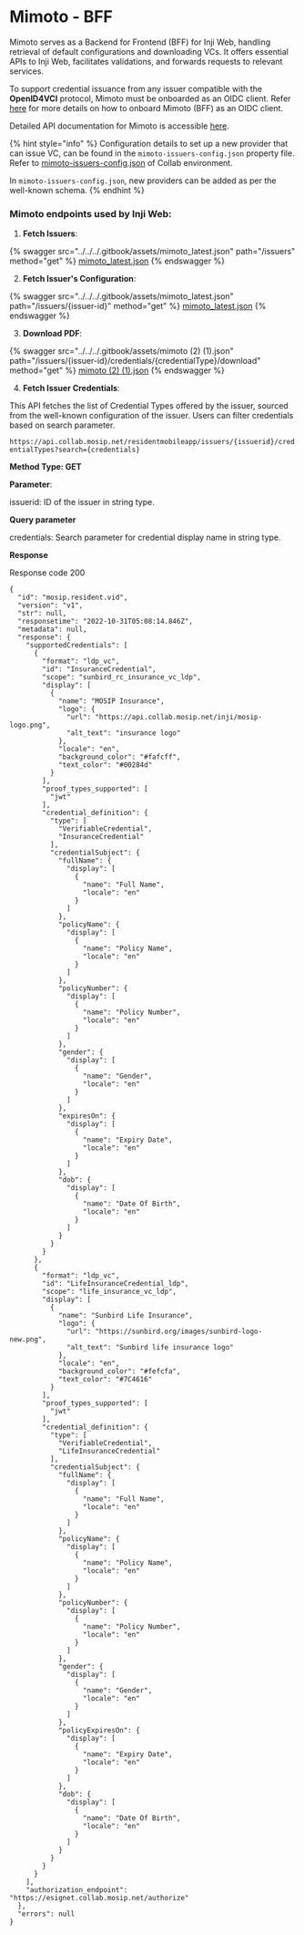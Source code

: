 # Mimoto - BFF

Mimoto serves as a Backend for Frontend (BFF) for Inji Web, handling retrieval of default configurations and downloading VCs. It offers essential APIs to Inji Web, facilitates validations, and forwards requests to relevant services.

To support credential issuance from any issuer compatible with the **OpenID4VCI** protocol, Mimoto must be onboarded as an OIDC client. Refer [here](https://docs.mosip.io/inji/inji-mobile-wallet/customization-overview/credential\_providers#onboarding-mimoto-as-oidc-client-for-new-issuer) for more details on how to onboard Mimoto (BFF) as an OIDC client.

Detailed API documentation for Mimoto is accessible [here](https://mosip.stoplight.io/docs/mimoto).

{% hint style="info" %}
Configuration details to set up a new provider that can issue VC, can be found in the `mimoto-issuers-config.json` property file. Refer to [mimoto-issuers-config.json](https://github.com/mosip/mosip-config/blob/collab-old/mimoto-issuers-config.json) of Collab environment.

In `mimoto-issuers-config.json`, new providers can be added as per the well-known schema.
{% endhint %}

### Mimoto endpoints used by Inji Web:

1. **Fetch Issuers**:

{% swagger src="../../../.gitbook/assets/mimoto_latest.json" path="/issuers" method="get" %}
[mimoto_latest.json](../../../.gitbook/assets/mimoto_latest.json)
{% endswagger %}

2. **Fetch Issuer's Configuration**:

{% swagger src="../../../.gitbook/assets/mimoto_latest.json" path="/issuers/{issuer-id}" method="get" %}
[mimoto_latest.json](../../../.gitbook/assets/mimoto_latest.json)
{% endswagger %}

3. **Download PDF**: 

{% swagger src="../../../.gitbook/assets/mimoto (2) (1).json" path="/issuers/{issuer-id}/credentials/{credentialType}/download" method="get" %}
[mimoto (2) (1).json](<../../../.gitbook/assets/mimoto (2) (1).json>)
{% endswagger %}

4. **Fetch Issuer Credentials**:

This API fetches the list of Credential Types offered by the issuer, sourced from the well-known configuration of the issuer. Users can filter credentials based on search parameter.

`https://api.collab.mosip.net/residentmobileapp/issuers/{issuerid}/credentialTypes?search={credentials}`

**Method Type: GET**

**Parameter**: 

issuerid: ID of the issuer in string type.

**Query parameter**

credentials: Search parameter for credential display name in string type.

**Response**

Response code 200
```
{
  "id": "mosip.resident.vid",
  "version": "v1",
  "str": null,
  "responsetime": "2022-10-31T05:08:14.846Z",
  "metadata": null,
  "response": {
    "supportedCredentials": [
      {
        "format": "ldp_vc",
        "id": "InsuranceCredential",
        "scope": "sunbird_rc_insurance_vc_ldp",
        "display": [
          {
            "name": "MOSIP Insurance",
            "logo": {
              "url": "https://api.collab.mosip.net/inji/mosip-logo.png",
              "alt_text": "insurance logo"
            },
            "locale": "en",
            "background_color": "#fafcff",
            "text_color": "#00284d"
          }
        ],
        "proof_types_supported": [
          "jwt"
        ],
        "credential_definition": {
          "type": [
            "VerifiableCredential",
            "InsuranceCredential"
          ],
          "credentialSubject": {
            "fullName": {
              "display": [
                {
                  "name": "Full Name",
                  "locale": "en"
                }
              ]
            },
            "policyName": {
              "display": [
                {
                  "name": "Policy Name",
                  "locale": "en"
                }
              ]
            },
            "policyNumber": {
              "display": [
                {
                  "name": "Policy Number",
                  "locale": "en"
                }
              ]
            },
            "gender": {
              "display": [
                {
                  "name": "Gender",
                  "locale": "en"
                }
              ]
            },
            "expiresOn": {
              "display": [
                {
                  "name": "Expiry Date",
                  "locale": "en"
                }
              ]
            },
            "dob": {
              "display": [
                {
                  "name": "Date Of Birth",
                  "locale": "en"
                }
              ]
            }
          }
        }
      },
      {
        "format": "ldp_vc",
        "id": "LifeInsuranceCredential_ldp",
        "scope": "life_insurance_vc_ldp",
        "display": [
          {
            "name": "Sunbird Life Insurance",
            "logo": {
              "url": "https://sunbird.org/images/sunbird-logo-new.png",
              "alt_text": "Sunbird life insurance logo"
            },
            "locale": "en",
            "background_color": "#fefcfa",
            "text_color": "#7C4616"
          }
        ],
        "proof_types_supported": [
          "jwt"
        ],
        "credential_definition": {
          "type": [
            "VerifiableCredential",
            "LifeInsuranceCredential"
          ],
          "credentialSubject": {
            "fullName": {
              "display": [
                {
                  "name": "Full Name",
                  "locale": "en"
                }
              ]
            },
            "policyName": {
              "display": [
                {
                  "name": "Policy Name",
                  "locale": "en"
                }
              ]
            },
            "policyNumber": {
              "display": [
                {
                  "name": "Policy Number",
                  "locale": "en"
                }
              ]
            },
            "gender": {
              "display": [
                {
                  "name": "Gender",
                  "locale": "en"
                }
              ]
            },
            "policyExpiresOn": {
              "display": [
                {
                  "name": "Expiry Date",
                  "locale": "en"
                }
              ]
            },
            "dob": {
              "display": [
                {
                  "name": "Date Of Birth",
                  "locale": "en"
                }
              ]
            }
          }
        }
      }
    ],
    "authorization_endpoint": "https://esignet.collab.mosip.net/authorize"
  },
  "errors": null
}
```

